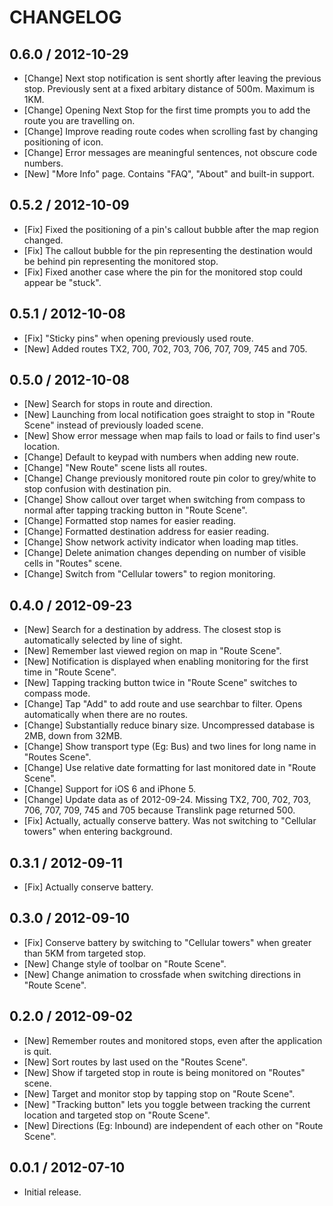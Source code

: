 # CHANGELOG

## 0.6.0 / 2012-10-29

* [Change] Next stop notification is sent shortly after leaving the previous stop. Previously sent at a fixed arbitary distance of 500m. Maximum is 1KM.
* [Change] Opening Next Stop for the first time prompts you to add the route you are travelling on.
* [Change] Improve reading route codes when scrolling fast by changing positioning of icon.
* [Change] Error messages are meaningful sentences, not obscure code numbers.
* [New] "More Info" page. Contains "FAQ", "About" and built-in support.

## 0.5.2 / 2012-10-09

* [Fix] Fixed the positioning of a pin's callout bubble after the map region changed.
* [Fix] The callout bubble for the pin representing the destination would be behind pin representing the monitored stop.
* [Fix] Fixed another case where the pin for the monitored stop could appear be "stuck".

## 0.5.1 / 2012-10-08

* [Fix] "Sticky pins" when opening previously used route.
* [New] Added routes TX2, 700, 702, 703, 706, 707, 709, 745 and 705.

## 0.5.0 / 2012-10-08

* [New] Search for stops in route and direction.
* [New] Launching from local notification goes straight to stop in "Route Scene" instead of previously loaded scene.
* [New] Show error message when map fails to load or fails to find user's location.
* [Change] Default to keypad with numbers when adding new route.
* [Change] "New Route" scene lists all routes.
* [Change] Change previously monitored route pin color to grey/white to stop confusion with destination pin.
* [Change] Show callout over target when switching from compass to normal after tapping tracking button in "Route Scene".
* [Change] Formatted stop names for easier reading.
* [Change] Formatted destination address for easier reading.
* [Change] Show network activity indicator when loading map titles.
* [Change] Delete animation changes depending on number of visible cells in "Routes" scene.
* [Change] Switch from "Cellular towers" to region monitoring.

## 0.4.0 / 2012-09-23

* [New] Search for a destination by address. The closest stop is automatically selected by line of sight.
* [New] Remember last viewed region on map in "Route Scene".
* [New] Notification is displayed when enabling monitoring for the first time in "Route Scene".
* [New] Tapping tracking button twice in "Route Scene" switches to compass mode.
* [Change] Tap "Add" to add route and use searchbar to filter. Opens automatically when there are no routes.
* [Change] Substantially reduce binary size. Uncompressed database is 2MB, down from 32MB.
* [Change] Show transport type (Eg: Bus) and two lines for long name in "Routes Scene".
* [Change] Use relative date formatting for last monitored date in "Route Scene".
* [Change] Support for iOS 6 and iPhone 5.
* [Change] Update data as of 2012-09-24. Missing TX2, 700, 702, 703, 706, 707, 709, 745 and 705 because Translink page returned 500.
* [Fix] Actually, actually conserve battery. Was not switching to "Cellular towers" when entering background.

## 0.3.1 / 2012-09-11

* [Fix] Actually conserve battery.

## 0.3.0 / 2012-09-10

* [Fix] Conserve battery by switching to "Cellular towers" when greater than 5KM from targeted stop.
* [New] Change style of toolbar on "Route Scene".
* [New] Change animation to crossfade when switching directions in "Route Scene".

## 0.2.0 / 2012-09-02

* [New] Remember routes and monitored stops, even after the application is quit.
* [New] Sort routes by last used on the "Routes Scene".
* [New] Show if targeted stop in route is being monitored on "Routes" scene.
* [New] Target and monitor stop by tapping stop on "Route Scene".
* [New] "Tracking button" lets you toggle between tracking the current location and targeted stop on "Route Scene".
* [New] Directions (Eg: Inbound) are independent of each other on "Route Scene".

## 0.0.1 / 2012-07-10

* Initial release.
